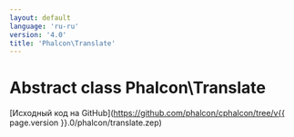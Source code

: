 ```yaml
---
layout: default
language: 'ru-ru'
version: '4.0'
title: 'Phalcon\Translate'
---
```

# Abstract class **Phalcon\Translate**

[Исходный код на GitHub](https://github.com/phalcon/cphalcon/tree/v{{ page.version }}.0/phalcon/translate.zep)